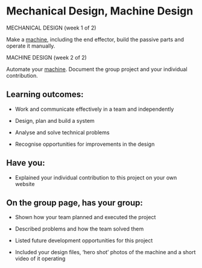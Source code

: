 # Mechanical Design, Machine Design
MECHANICAL DESIGN (week 1 of 2)

Make a [machine](http://mtm.cba.mit.edu/machines/science), including the end effector, build the passive parts and operate it manually.

MACHINE DESIGN (week 2 of 2)

Automate your [machine](http://academy.cba.mit.edu/classes/mechanical_design/index.html). Document the group project and your individual contribution.

## Learning outcomes:
* Work and communicate effectively in a team and independently

* Design, plan and build a system

* Analyse and solve technical problems

* Recognise opportunities for improvements in the design

## Have you:
* Explained your individual contribution to this project on your own website

## On the group page, has your group:
* Shown how your team planned and executed the project

* Described problems and how the team solved them

* Listed future development opportunities for this project

* Included your design files, ‘hero shot’ photos of the machine and a short video of it operating
